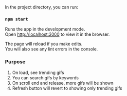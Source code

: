 In the project directory, you can run:

### `npm start`

Runs the app in the development mode.<br />
Open [http://localhost:3000](http://localhost:3000) to view it in the browser.

The page will reload if you make edits.<br />
You will also see any lint errors in the console.

### Purpose

1. On load, see trending gifs
2. You can search gifs by keywords
3. On scroll end and release, more gifs will be shown
4. Refresh button will revert to showing only trending gifs
